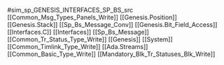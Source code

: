 #sim_sp_GENESIS_INTERFACES_SP_BS_src
[[Common_Msg_Types_Panels_Write]]
[[Genesis.Position]]
[[Genesis.Stack]]
[[Sp_Bs_Message_Conv]]
[[Genesis.Bit_Field_Access]]
[[Interfaces.C]]
[[Interfaces]]
[[Sp_Bs_Message]]
[[Common_Tr_Status_Type_Write]]
[[Genesis]]
[[System]]
[[Common_Timlink_Type_Write]]
[[Ada.Streams]]
[[Common_Basic_Type_Write]]
[[Mandatory_Blk_Tr_Statuses_Blk_Write]]
